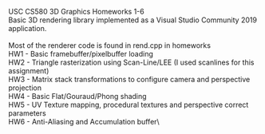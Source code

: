 USC CS580 3D Graphics Homeworks 1-6\
Basic 3D rendering library implemented as a Visual Studio Community 2019 application.\
\
Most of the renderer code is found in rend.cpp in homeworks\
HW1 - Basic framebuffer/pixelbuffer loading\
HW2 - Triangle rasterization using Scan-Line/LEE (I used scanlines for this assignment)\
HW3 - Matrix stack transformations to configure camera and perspective projection\
HW4 - Basic Flat/Gouraud/Phong shading\
HW5 - UV Texture mapping, procedural textures and perspective correct parameters\
HW6 - Anti-Aliasing and Accumulation buffer\
